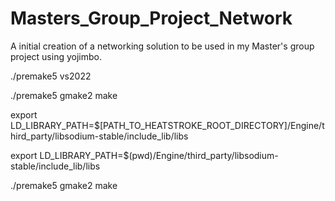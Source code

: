 # Masters_Group_Project_Network
A initial creation of a networking solution to be used in my Master's group project using yojimbo.

<!-- To run on windows: -->
./premake5 vs2022
<!-- or -->
./premake5 gmake2
make

<!-- To run on linux: -->
export LD_LIBRARY_PATH=$[PATH_TO_HEATSTROKE_ROOT_DIRECTORY]/Engine/third_party/libsodium-stable/include_lib/libs
<!-- or when current directory == Heatstroke root -->
export LD_LIBRARY_PATH=$(pwd)/Engine/third_party/libsodium-stable/include_lib/libs

./premake5 gmake2
make